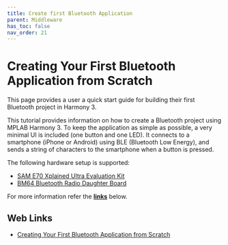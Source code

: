 ```yaml
---
title: Create first Bluetooth Application
parent: Middleware
has_toc: false
nav_order: 21
---
```


# Creating Your First Bluetooth Application from Scratch

This page provides a user a quick start guide for building their first Bluetooth project in Harmony 3.

This tutorial provides information on how to create a Bluetooth project using MPLAB Harmony 3. To keep the application as simple as possible, a very minimal UI is included (one button and one LED). It connects to a smartphone (iPhone or Android) using BLE (Bluetooth Low Energy), and sends a string of characters to the smartphone when a button is pressed.

The following hardware setup is supported:

- [SAM E70 Xplained Ultra Evaluation Kit](https://www.microchip.com/DevelopmentTools/ProductDetails/PartNO/DM320113)
- [BM64 Bluetooth Radio Daughter Board](https://www.microchip.com/developmenttools/ProductDetails/AC320032-3)

For more information refer the **[links](#Web-Links)** below.

## <a id="Web-Links"> </a> 
## Web Links

- [Creating Your First Bluetooth Application from Scratch](https://github.com/Microchip-MPLAB-Harmony/bt/wiki/quick_start)